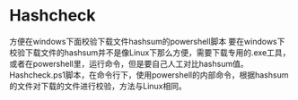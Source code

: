 # Hashcheck
方便在windows下面校验下载文件hashsum的powershell脚本
要在windows下校验下载文件的hashsum并不是像Linux下那么方便，需要下载专用的.exe工具，或者在powershell里，运行命令，但是要自己人工对比hashsum值。
Hashcheck.ps1脚本，在命令行下，使用powershell的内部命令，根据hashsum的文件对下载的文件进行校验，方法与Linux相同。
